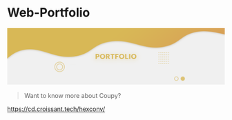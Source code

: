 # Web-Portfolio
![Web-Portfolio](./images/portfolio.png)
> Want to know more about Coupy?

https://cd.croissant.tech/hexconv/
